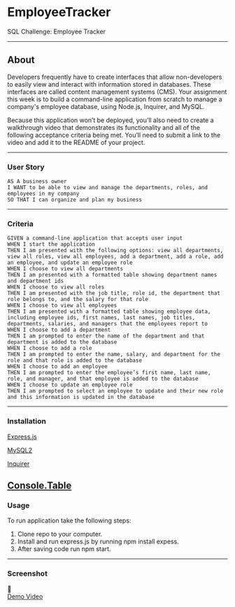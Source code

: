 # EmployeeTracker
SQL Challenge: Employee Tracker

---
## About

Developers frequently have to create interfaces that allow non-developers to easily view and interact with information stored in databases. These interfaces are called content management systems (CMS). Your assignment this week is to build a command-line application from scratch to manage a company's employee database, using Node.js, Inquirer, and MySQL.

Because this application won’t be deployed, you’ll also need to create a walkthrough video that demonstrates its functionality and all of the following acceptance criteria being met. You’ll need to submit a link to the video and add it to the README of your project.

---

### User Story
```
AS A business owner
I WANT to be able to view and manage the departments, roles, and employees in my company
SO THAT I can organize and plan my business
```
---

### Criteria
```
GIVEN a command-line application that accepts user input
WHEN I start the application
THEN I am presented with the following options: view all departments, view all roles, view all employees, add a department, add a role, add an employee, and update an employee role
WHEN I choose to view all departments
THEN I am presented with a formatted table showing department names and department ids
WHEN I choose to view all roles
THEN I am presented with the job title, role id, the department that role belongs to, and the salary for that role
WHEN I choose to view all employees
THEN I am presented with a formatted table showing employee data, including employee ids, first names, last names, job titles, departments, salaries, and managers that the employees report to
WHEN I choose to add a department
THEN I am prompted to enter the name of the department and that department is added to the database
WHEN I choose to add a role
THEN I am prompted to enter the name, salary, and department for the role and that role is added to the database
WHEN I choose to add an employee
THEN I am prompted to enter the employee’s first name, last name, role, and manager, and that employee is added to the database
WHEN I choose to update an employee role
THEN I am prompted to select an employee to update and their new role and this information is updated in the database

```
---

### Installation
[Express.js](https://expressjs.com/en/starter/installing.html)

[MySQL2](https://www.npmjs.com/package/mysql2)

[Inquirer](https://www.npmjs.com/package/inquirer)

[Console.Table](https://www.npmjs.com/package/console.table)
---

### Usage

To run application take the following steps:
1. Clone repo to your computer.
2. Install and run express.js by running npm install expess.
3. After saving code run npm start.

---

### Screenshot
:movie_camera:	
[Demo Video](https://watch.screencastify.com/v/ZVgxAUS18DHBBk2P4PEW)
